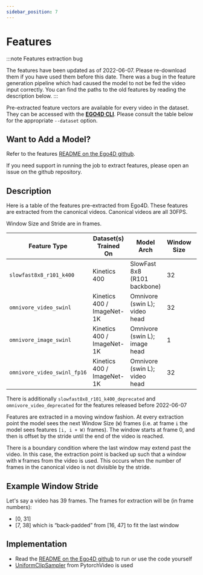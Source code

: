 ```yaml
---
sidebar_position: 7
---
```


# Features

:::note Features extraction bug

The features have been updated as of 2022-06-07. Please re-download them if you
have used them before this date. There was a bug in the feature generation
pipeline which had caused the model to not be fed the video input correctly. You
can find the paths to the old features by reading the description below.
:::

Pre-extracted feature vectors are available for every video in the
dataset. They can be accessed with the **[EGO4D
CLI](https://github.com/facebookresearch/Ego4d/blob/main/ego4d/cli/README.md)**. Please consult the table below for the appropriate `--dataset` option.

## Want to Add a Model?

Refer to the features [README on the Ego4D
github](https://github.com/facebookresearch/Ego4d/tree/main/ego4d/features).

If you need support in running the job to extract features, please open an issue
on the github repository.

## Description

Here is a table of the features pre-extracted from Ego4D. These
features are extracted from the canonical videos. Canonical videos are
all 30FPS.

Window Size and Stride are in frames.

| Feature Type               | Dataset(s) Trained On       | Model Arch                    | Window Size | Stride | Model Weights Location                                    | Notes 
|----------------------------|-----------------------------|-------------------------------|-------------|--------|-----------------------------------------------------------|----
| `slowfast8x8_r101_k400`    | Kinetics 400                | SlowFast 8x8 (R101 backbone)  | 32          | 16     | torchub path: facebookresearch/pytorchvideo/slowfast_r101 |
| `omnivore_video_swinl`     | Kinetics 400 / ImageNet-1K  | Omnivore (swin L); video head | 32          | 16      | https://github.com/facebookresearch/omnivore#model-zoo   |
| `omnivore_image_swinl`     | Kinetics 400 / ImageNet-1K  | Omnivore (swin L); image head | 1           | 5      | https://github.com/facebookresearch/omnivore#model-zoo    |
| `omnivore_video_swinl_fp16`| Kinetics 400 / ImageNet-1K  | Omnivore (swin L); video head | 32          | 16      | https://github.com/facebookresearch/omnivore#model-zoo   | FP16 variant of `omnivore_video_swinl`

There is additionally `slowfast8x8_r101_k400_deprecated` and `omnivore_video_deprecated` for the features released before 2022-06-07

Features are extracted in a moving window fashion. At every extraction
point the model sees the next Window Size (`W`) frames (i.e. at frame
`i` the model sees features `[i, i + W)` frames). The window starts at
frame 0, and then is offset by the stride until the end of the video
is reached.

There is a boundary condition where the last window may extend past
the video. In this case, the extraction point is backed up such that a
window with `W` frames from the video is used. This occurs when the
number of frames in the canonical video is not divisible by the stride.


## Example Window Stride

Let's say a video has 39 frames. The frames for extraction will be (in frame numbers):

- [0, 31]
- [7, 38] which is “back-padded” from [16, 47] to fit the last window

## Implementation

- Read the [README on the Ego4D github](https://github.com/facebookresearch/Ego4d/tree/main/ego4d/features) to run or use the code yourself
- [UniformClipSampler](https://pytorchvideo.readthedocs.io/en/latest/api/data/data.html?highlight=ClipSampler#pytorchvideo.data.UniformClipSampler) from PytorchVideo is used
